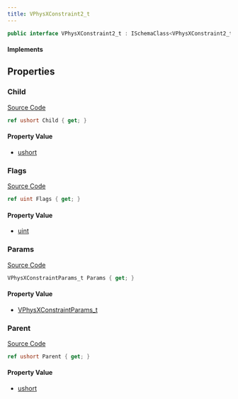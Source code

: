 ```yaml
---
title: VPhysXConstraint2_t
---
```


```csharp
public interface VPhysXConstraint2_t : ISchemaClass<VPhysXConstraint2_t>, ISchemaField, ISchemaClass, INativeHandle
```

#### Implements

## Properties

### Child

[Source Code](https://github.com/swiftly-solution/swiftlys2/blob/beta/managed/src/SwiftlyS2.Generated/Schemas/Interfaces/VPhysXConstraint2_t.cs#L20)

```csharp
ref ushort Child { get; }
```

#### Property Value

- [ushort](https://learn.microsoft.com/dotnet/api/system.uint16)

### Flags

[Source Code](https://github.com/swiftly-solution/swiftlys2/blob/beta/managed/src/SwiftlyS2.Generated/Schemas/Interfaces/VPhysXConstraint2_t.cs#L16)

```csharp
ref uint Flags { get; }
```

#### Property Value

- [uint](https://learn.microsoft.com/dotnet/api/system.uint32)

### Params

[Source Code](https://github.com/swiftly-solution/swiftlys2/blob/beta/managed/src/SwiftlyS2.Generated/Schemas/Interfaces/VPhysXConstraint2_t.cs#L22)

```csharp
VPhysXConstraintParams_t Params { get; }
```

#### Property Value

- [VPhysXConstraintParams_t](/docs/api/shared/schemadefinitions/vphysxconstraintparams_t)

### Parent

[Source Code](https://github.com/swiftly-solution/swiftlys2/blob/beta/managed/src/SwiftlyS2.Generated/Schemas/Interfaces/VPhysXConstraint2_t.cs#L18)

```csharp
ref ushort Parent { get; }
```

#### Property Value

- [ushort](https://learn.microsoft.com/dotnet/api/system.uint16)

